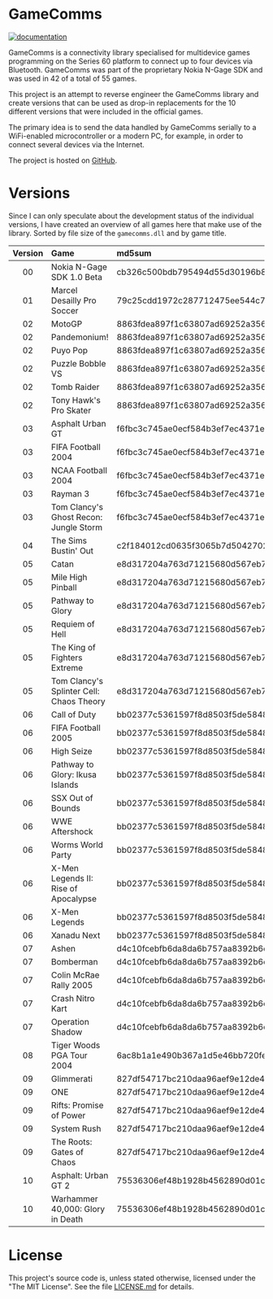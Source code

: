 # GameComms

[![documentation](https://github.com/mupfdev/GameComms/actions/workflows/documentation.yaml/badge.svg)](https://github.com/mupfdev/GameComms/actions/workflows/documentation.yaml)

GameComms is a connectivity library specialised for multidevice games
programming on the Series 60 platform to connect up to four devices via
Bluetooth.  GameComms was part of the proprietary Nokia N-Gage SDK and
was used in 42 of a total of 55 games.

This project is an attempt to reverse engineer the GameComms library and
create versions that can be used as drop-in replacements for the 10
different versions that were included in the official games.

The primary idea is to send the data handled by GameComms serially to a
WiFi-enabled microcontroller or a modern PC, for example, in order to
connect several devices via the Internet.

The project is hosted on [GitHub](https://github.com/mupfdev/GameComms).

# Versions

Since I can only speculate about the development status of the
individual versions, I have created an overview of all games here that
make use of the library.  Sorted by file size of the `gamecomms.dll` and
by game title.

| Version | Game                                     | md5sum                           | Ordinals |
| :-----: |:---------------------------------------- | :------------------------------- | :------: |
|   00    | Nokia N-Gage SDK 1.0 Beta                | cb326c500bdb795494d55d30196b8711 |    33    |
|   01    | Marcel Desailly Pro Soccer               | 79c25cdd1972c287712475ee544c7bf3 |    33    |
|   02    | MotoGP                                   | 8863fdea897f1c63807ad69252a3566f |    55    |
|   02    | Pandemonium!                             | 8863fdea897f1c63807ad69252a3566f |    55    |
|   02    | Puyo Pop                                 | 8863fdea897f1c63807ad69252a3566f |    55    |
|   02    | Puzzle Bobble VS                         | 8863fdea897f1c63807ad69252a3566f |    55    |
|   02    | Tomb Raider                              | 8863fdea897f1c63807ad69252a3566f |    55    |
|   02    | Tony Hawk's Pro Skater                   | 8863fdea897f1c63807ad69252a3566f |    55    |
|   03    | Asphalt Urban GT                         | f6fbc3c745ae0ecf584b3ef7ec4371ef |    56    |
|   03    | FIFA Football 2004                       | f6fbc3c745ae0ecf584b3ef7ec4371ef |    56    |
|   03    | NCAA Football 2004                       | f6fbc3c745ae0ecf584b3ef7ec4371ef |    56    |
|   03    | Rayman 3                                 | f6fbc3c745ae0ecf584b3ef7ec4371ef |    56    |
|   03    | Tom Clancy's Ghost Recon: Jungle Storm   | f6fbc3c745ae0ecf584b3ef7ec4371ef |    56    |
|   04    | The Sims Bustin' Out                     | c2f184012cd0635f3065b7d5042702ce |    56    |
|   05    | Catan                                    | e8d317204a763d71215680d567eb71e0 |    57    |
|   05    | Mile High Pinball                        | e8d317204a763d71215680d567eb71e0 |    57    |
|   05    | Pathway to Glory                         | e8d317204a763d71215680d567eb71e0 |    57    |
|   05    | Requiem of Hell                          | e8d317204a763d71215680d567eb71e0 |    57    |
|   05    | The King of Fighters Extreme             | e8d317204a763d71215680d567eb71e0 |    57    |
|   05    | Tom Clancy's Splinter Cell: Chaos Theory | e8d317204a763d71215680d567eb71e0 |    57    |
|   06    | Call of Duty                             | bb02377c5361597f8d8503f5de584845 |    57    |
|   06    | FIFA Football 2005                       | bb02377c5361597f8d8503f5de584845 |    57    |
|   06    | High Seize                               | bb02377c5361597f8d8503f5de584845 |    57    |
|   06    | Pathway to Glory: Ikusa Islands          | bb02377c5361597f8d8503f5de584845 |    57    |
|   06    | SSX Out of Bounds                        | bb02377c5361597f8d8503f5de584845 |    57    |
|   06    | WWE Aftershock                           | bb02377c5361597f8d8503f5de584845 |    57    |
|   06    | Worms World Party                        | bb02377c5361597f8d8503f5de584845 |    57    |
|   06    | X-Men Legends II: Rise of Apocalypse     | bb02377c5361597f8d8503f5de584845 |    57    |
|   06    | X-Men Legends                            | bb02377c5361597f8d8503f5de584845 |    57    |
|   06    | Xanadu Next                              | bb02377c5361597f8d8503f5de584845 |    57    |
|   07    | Ashen                                    | d4c10fcebfb6da8da6b757aa8392b6d7 |    57    |
|   07    | Bomberman                                | d4c10fcebfb6da8da6b757aa8392b6d7 |    57    |
|   07    | Colin McRae Rally 2005                   | d4c10fcebfb6da8da6b757aa8392b6d7 |    57    |
|   07    | Crash Nitro Kart                         | d4c10fcebfb6da8da6b757aa8392b6d7 |    57    |
|   07    | Operation Shadow                         | d4c10fcebfb6da8da6b757aa8392b6d7 |    57    |
|   08    | Tiger Woods PGA Tour 2004                | 6ac8b1a1e490b367a1d5e46bb720fe70 |    57    |
|   09    | Glimmerati                               | 827df54717bc210daa96aef9e12de4a3 |    63    |
|   09    | ONE                                      | 827df54717bc210daa96aef9e12de4a3 |    63    |
|   09    | Rifts: Promise of Power                  | 827df54717bc210daa96aef9e12de4a3 |    63    |
|   09    | System Rush                              | 827df54717bc210daa96aef9e12de4a3 |    63    |
|   09    | The Roots: Gates of Chaos                | 827df54717bc210daa96aef9e12de4a3 |    63    |
|   10    | Asphalt: Urban GT 2                      | 75536306ef48b1928b4562890d01c9c6 |    63    |
|   10    | Warhammer 40,000: Glory in Death         | 75536306ef48b1928b4562890d01c9c6 |    63    |

# License

This project's source code is, unless stated otherwise, licensed under
the "The MIT License".  See the file [LICENSE.md](LICENSE.md) for
details.
